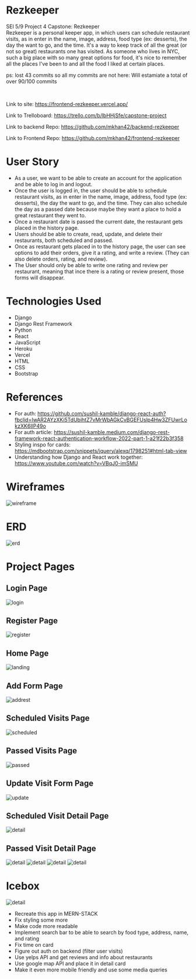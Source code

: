 # Rezkeeper
SEI 5/9 Project 4 Capstone: Rezkeeper  </br>
Rezkeeper is a personal keeper app, in which users can schedule restaurant visits, as in enter in the name, image, address, food type (ex: desserts), the day the want to go, and the time. It's a way to keep track of all the great (or not so great) restaurants one has visited. As someone who lives in NYC, such a big place with so many great options for food, it's nice to remember all the places I've been to and all the food I liked at certain places.

ps: lost 43 commits so all my commits are not here: Will estamiate a total of over 90/100 commits

</br>

Link to site: https://frontend-rezkeeper.vercel.app/

Link to Trelloboard: https://trello.com/b/lbHHjSfe/capstone-project

Link to backend Repo: https://github.com/mkhan42/backend-rezkeeper

Link to Frontend Repo: https://github.com/mkhan42/frontend-rezkeeper

# User Story
- As a user, we want to be able to create an account for the application and be able to log in and logout.
- Once the user is logged in, the user should be able to schedule restaurant visits, as in enter in the name, image, address, food type (ex: desserts), the day the want to go, and the time. They can also schedule the day as a passed date because maybe they want a place to hold a great restaurant they went to.
- Once a restaurant date is passed the current date, the restaurant gets placed in the history page.
- Users should be able to create, read, update, and delete their restaurants, both scheduled and passed.
- Once as restaurant gets placed in to the history page, the user can see options to add their orders, give it a rating, and write a review. (They can also delete orders, rating, and review).
- The User should only be able to write one rating and review per restaurant, meaning that ince there is a rating or review present, those forms will disappear.

# Technologies Used
- Django
- Django Rest Framework
- Python
- React
- JavaScript
- Heroku
- Vercel
- HTML
- CSS
- Bootstrap

# References
- For auth: https://github.com/sushil-kamble/django-react-auth?fbclid=IwAR2AYzXKi5TdUbihtZ7vMrWbAGkCvBGEFUslp4Hw3ZFUwrLokzXK6IlP49o
- For auth article: https://sushil-kamble.medium.com/django-rest-framework-react-authentication-workflow-2022-part-1-a21f22b3f358
- Styling inspo for cards: https://mdbootstrap.com/snippets/jquery/alexq/1798251#html-tab-view
- Understanding how Django and React work together: https://www.youtube.com/watch?v=VBqJ0-imSMU

# Wireframes
![wireframe](./images/Wirefram4.jpg)

# ERD
![erd](./images/ERD4.jpg)

# Project Pages

## Login Page 
![login](./images/login.png)

## Register Page
![register](./images/register.png)

## Home Page
![landing](./images/landing.png)

## Add Form Page
![addrest](./images/addrest.png)

## Scheduled Visits Page
![scheduled](./images/scheduled.png)

## Passed Visits Page
![passed](./images/passed.png)

## Update Visit Form Page
![update](./images/updatevisit.png)

## Scheduled Visit Detail Page
![detail](./images/scheduleddetail.png)

## Passed Visit Detail Page
![detail](./images/passed1.png)
![detail](./images/passed2.png)
![detail](./images/passed3.png)
![detail](./images/passed4.png)

# Icebox
![detail](./images/trelloboard.png)
- Recreate this app in MERN-STACK
- Fix styling some more
- Make code more readable
- Implement search bar to be able to search by food type, address, name, and rating
- Fix time on card
- Figure out auth on backend (filter user visits)
- Use yelps API and get reviews and info about restaurants
- Use google map API and place it in detail card
- Make it even more mobile friendly and use some media queries



